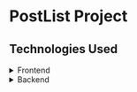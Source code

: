 # PostList Project


## Technologies Used

<details>
<summary>Frontend</summary>

* React
* TypeScript
* Axios
</details>

<details>
<summary>Backend</summary>

* Prisma
* Nest
* MongoDB
</details>



